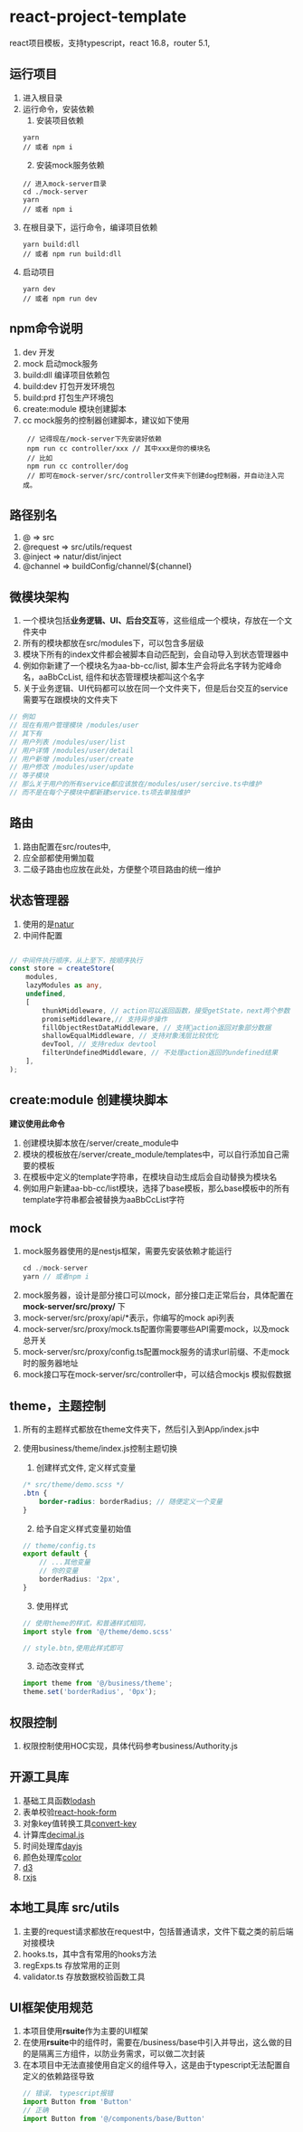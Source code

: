 
# react-project-template
react项目模板，支持typescript，react 16.8，router 5.1,


## 运行项目

1. 进入根目录
1. 运行命令，安装依赖
   1. 安装项目依赖
   ````node
   yarn 
   // 或者 npm i
   ````
   2. 安装mock服务依赖
   ````node
   // 进入mock-server目录
   cd ./mock-server
   yarn
   // 或者 npm i
   ````
2. 在根目录下，运行命令，编译项目依赖
   ````node
   yarn build:dll
   // 或者 npm run build:dll
   ````
3. 启动项目
   ````node
   yarn dev
   // 或者 npm run dev
   ````

## npm命令说明

1. dev 开发
1. mock 启动mock服务
1. build:dll 编译项目依赖包
1. build:dev 打包开发环境包
1. build:prd 打包生产环境包
1. create:module 模块创建脚本
2. cc mock服务的控制器创建脚本，建议如下使用
   ````node
    // 记得现在/mock-server下先安装好依赖
	npm run cc controller/xxx // 其中xxx是你的模块名
	// 比如
	npm run cc controller/dog
	// 即可在mock-server/src/controller文件夹下创建dog控制器，并自动注入完成。
   ````

## 路径别名

1. @ => src
3. @request => src/utils/request
5. @inject => natur/dist/inject
6. @channel => buildConfig/channel/${channel}

## 微模块架构

1. 一个模块包括**业务逻辑、UI、后台交互**等，这些组成一个模块，存放在一个文件夹中
2. 所有的模块都放在src/modules下，可以包含多层级
3. 模块下所有的index文件都会被脚本自动匹配到，会自动导入到状态管理器中
4. 例如你新建了一个模块名为aa-bb-cc/list, 脚本生产会将此名字转为驼峰命名，aaBbCcList, 组件和状态管理模块都叫这个名字
5. 关于业务逻辑、UI代码都可以放在同一个文件夹下，但是后台交互的service需要写在跟模块的文件夹下
```typescript
// 例如
// 现在有用户管理模块 /modules/user
// 其下有
// 用户列表 /modules/user/list
// 用户详情 /modules/user/detail
// 用户新增 /modules/user/create
// 用户修改 /modules/user/update
// 等子模块
// 那么关于用户的所有service都应该放在/modules/user/sercive.ts中维护
// 而不是在每个子模块中都新建service.ts项去单独维护
```

## 路由

1. 路由配置在src/routes中,
2. 应全部都使用懒加载
3. 二级子路由也应放在此处，方便整个项目路由的统一维护

## 状态管理器

1. 使用的是[natur](https://www.npmjs.com/package/natur) 
2. 中间件配置
```typescript

// 中间件执行顺序，从上至下，按顺序执行
const store = createStore(
	modules,
	lazyModules as any,
	undefined,
	[
		thunkMiddleware, // action可以返回函数，接受getState，next两个参数
		promiseMiddleware,// 支持异步操作
		fillObjectRestDataMiddleware, // 支持action返回对象部分数据
		shallowEqualMiddleware, // 支持对象浅层比较优化
		devTool, // 支持redux devtool
		filterUndefinedMiddleware, // 不处理action返回的undefined结果
	],
);
```


## create:module 创建模块脚本

**建议使用此命令**

1. 创建模块脚本放在/server/create_module中
2. 模块的模板放在/server/create_module/templates中，可以自行添加自己需要的模板
3. 在模板中定义的template字符串，在模块自动生成后会自动替换为模块名
4. 例如用户新建aa-bb-cc/list模块，选择了base模板，那么base模板中的所有template字符串都会被替换为aaBbCcList字符



## mock

1. mock服务器使用的是nestjs框架，需要先安装依赖才能运行
	```typescript
	cd ./mock-server
	yarn // 或者npm i
	```
2. mock服务器，设计是部分接口可以mock，部分接口走正常后台，具体配置在**mock-server/src/proxy/** 下
3. mock-server/src/proxy/api/*表示，你编写的mock api列表
4. mock-server/src/proxy/mock.ts配置你需要哪些API需要mock，以及mock总开关
5. mock-server/src/proxy/config.ts配置mock服务的请求url前缀、不走mock时的服务器地址
6. mock接口写在mock-server/src/controller中，可以结合mockjs 模拟假数据

## theme，主题控制

1. 所有的主题样式都放在theme文件夹下，然后引入到App/index.js中
2. 使用business/theme/index.js控制主题切换
	1. 创建样式文件, 定义样式变量
	```scss
	/* src/theme/demo.scss */
	.btn {
		border-radius: borderRadius; // 随便定义一个变量
	}
	```
	2. 给予自定义样式变量初始值
	```typescript
	// theme/config.ts
	export default {
		// ...其他变量
		// 你的变量
		borderRadius: '2px',
	}
	```
	3. 使用样式
	```typescript
	// 使用theme的样式，和普通样式相同，
	import style from '@/theme/demo.scss'

	// style.btn,使用此样式即可
	```

	3. 动态改变样式
	```typescript
	import theme from '@/business/theme';
	theme.set('borderRadius', '0px');
	```

## 权限控制

1. 权限控制使用HOC实现，具体代码参考business/Authority.js

## 开源工具库

1. 基础工具函数[lodash](https://www.npmjs.com/package/lodash)
2. 表单校验[react-hook-form](https://www.npmjs.com/package/react-hook-form)
3. 对象key值转换工具[convert-key](https://www.npmjs.com/package/convert-key)
4. 计算库[decimal.js](https://www.npmjs.com/package/decimal.js)
5. 时间处理库[dayjs](https://www.npmjs.com/package/dayjs)
6. 颜色处理库[color](https://www.npmjs.com/package/color)
7. [d3](https://www.npmjs.com/package/d3)
8. [rxjs](https://www.npmjs.com/package/rxjs)

## 本地工具库 src/utils

1. 主要的request请求都放在request中，包括普通请求，文件下载之类的前后端对接模块
2. hooks.ts，其中含有常用的hooks方法
3. regExps.ts 存放常用的正则
4. validator.ts 存放数据校验函数工具


## UI框架使用规范

1. 本项目使用**rsuite**作为主要的UI框架
2. 在使用**rsuite**中的组件时，需要在/business/base中引入并导出，这么做的目的是隔离三方组件，以防业务需求，可以做二次封装
3. 在本项目中无法直接使用自定义的组件导入，这是由于typescript无法配置自定义的依赖路径导致
	```javascript
	// 错误， typescript报错
	import Button from 'Button'
	// 正确
	import Button from '@/components/base/Button'

	```
